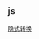 ## js  
[隐式转换](https://github.com/sjq-null/blog/blob/master/js/%E9%9A%90%E5%BC%8F%E8%BD%AC%E6%8D%A2.md)  
